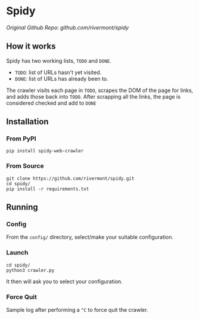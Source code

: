# Spidy
*Original Github Repo: github.com/rivermont/spidy*

## How it works
Spidy has two working lists, `TODO` and `DONE`.

- `TODO`: list of URLs hasn't yet visited.
- `DONE`: list of URLs has already been to.

The crawler visits each page in `TODO`, scrapes the DOM of the page for links, and adds those back into `TODO`. After scrapping all the links, the page is considered checked and add to `DONE`

## Installation
### From PyPI

    pip install spidy-web-crawler

### From Source

    git clone https://github.com/rivermont/spidy.git
    cd spidy/
    pip install -r requirements.txt

## Running

### Config
From the `config/` directory, select/make your suitable configuration.

### Launch

    cd spidy/
    python3 crawler.py
  
It then will ask you to select your configuration.

### Force Quit
Sample log after performing a `^C` to force quit the crawler.